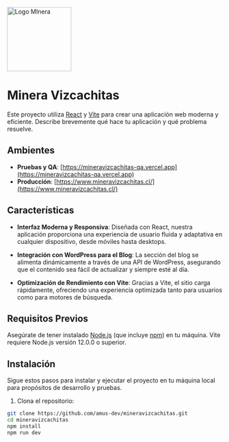 <img src="https://mineravizcachitas-qa.vercel.app/assets/logos/logo-not-name.svg" alt="Logo MInera" width="150" />

# **Minera Vizcachitas**

Este proyecto utiliza [React](https://reactjs.org/) y [Vite](https://vitejs.dev/) para crear una aplicación web moderna y eficiente. Describe brevemente qué hace tu aplicación y qué problema resuelve.

## Ambientes

- **Pruebas y QA**: [https://mineravizcachitas-qa.vercel.app](https://mineravizcachitas-qa.vercel.app)
- **Producción**: [https://www.mineravizcachitas.cl/](https://www.mineravizcachitas.cl/)

## Características

- **Interfaz Moderna y Responsiva**: Diseñada con React, nuestra aplicación proporciona una experiencia de usuario fluida y adaptativa en cualquier dispositivo, desde móviles hasta desktops.

- **Integración con WordPress para el Blog**: La sección del blog se alimenta dinámicamente a través de una API de WordPress, asegurando que el contenido sea fácil de actualizar y siempre esté al día.

- **Optimización de Rendimiento con Vite**: Gracias a Vite, el sitio carga rápidamente, ofreciendo una experiencia optimizada tanto para usuarios como para motores de búsqueda.

## Requisitos Previos

Asegúrate de tener instalado [Node.js](https://nodejs.org/) (que incluye [npm](http://npmjs.com/)) en tu máquina. Vite requiere Node.js versión 12.0.0 o superior.

## Instalación

Sigue estos pasos para instalar y ejecutar el proyecto en tu máquina local para propósitos de desarrollo y pruebas.

1. Clona el repositorio:

```bash
git clone https://github.com/amus-dev/mineravizcachitas.git
cd mineravizcachitas
npm install
npm run dev
```
